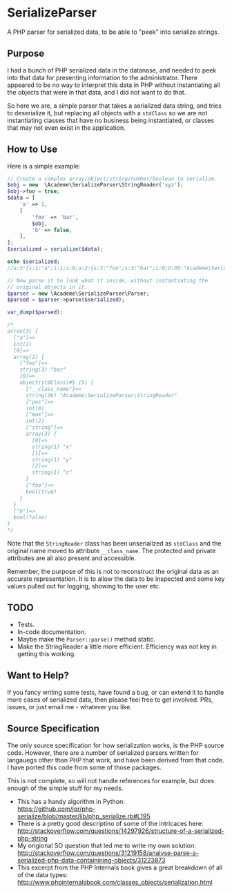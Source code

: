 # SerializeParser
A PHP parser for serialized data, to be able to "peek" into serialize strings.

## Purpose

I had a bunch of PHP serialized data in the datanase, and needed to peek into
that data for presenting information to the administrator. There appeared to be
no way to interpret this data in PHP without instantiating all the objects that
were in that data, and I did not want to do that.

So here we are, a simple parser that takes a serialized data string, and tries
to deserialize it, but replacing all objects with a `stdClass` so we are not
instantiating classes that have no business being instantiated, or classes that
may not even exist in the application.

## How to Use

Here is a simple example:

~~~php
// Create a complex array/object/string/number/boolean to serialize.
$obj = new  \Academe\SerializeParser\StringReader('xyz');
$obj->foo = true;
$data = [
    'a' => 1,
    [
        'foo' => 'bar',
        $obj,
        'b' => false,
    ],
];
$serialized = serialize($data);

echo $serialized;
//a:3:{s:1:"a";i:1;i:0;a:2:{s:3:"foo";s:3:"bar";i:0;O:36:"Academe\SerializeParser\StringReader":4:{s:6:"*pos";i:0;s:6:"*max";i:2;s:9:"*string";a:3:{i:0;s:1:"x";i:1;s:1:"y";i:2;s:1:"z";}s:3:"foo";b:1;}}s:1:"b";b:0;}

// Now parse it to look what it inside, without instantiating the
// original objects in it.
$parser = new \Academe\SerializeParser\Parser;
$parsed = $parser->parse($serialized);

var_dump($parsed);

/*
array(3) {
  ["a"]=>
  int(1)
  [0]=>
  array(2) {
    ["foo"]=>
    string(3) "bar"
    [0]=>
    object(stdClass)#5 (5) {
      ["__class_name"]=>
      string(36) "Academe\SerializeParser\StringReader"
      ["pos"]=>
      int(0)
      ["max"]=>
      int(2)
      ["string"]=>
      array(3) {
        [0]=>
        string(1) "x"
        [1]=>
        string(1) "y"
        [2]=>
        string(1) "z"
      }
      ["foo"]=>
      bool(true)
    }
  }
  ["b"]=>
  bool(false)
}
*/
~~~

Note that the `StringReader` class has been unserialized as `stdClass` and the original
name moved to attribute `__class_name`. The protected and private attributes are all
also present and accessible.

Remember, the purpose of this is not to reconstruct the original data as an accurate
representation. It is to allow the data to be inspected and some key values pulled out
for logging, showing to the user etc.

## TODO

* Tests.
* In-code documentation.
* Maybe make the `Parser::parse()` method static.
* Make the StringReader a little more efficient. Efficiency was not key in getting this working.

## Want to Help?

If you fancy writing some tests, have found a bug, or can extend it to handle more
cases of serialized data, then please feel free to get involved. PRs, issues, or just
email me - whatever you like.

## Source Specification

The only source specification for how serialization works, is the PHP source code.
However, there are a number of serialized parsers written for langauegs other than
PHP that work, and have been derived from that code. I have ported this code from
some of those packages.

This is not complete, so will not handle references for example, but does enough of
the simple stuff for my needs.

* This has a handy algorithm in Python:  
  https://github.com/jqr/php-serialize/blob/master/lib/php_serialize.rb#L195
* There is a pretty good descriptino of some of the intricaces here:  
  http://stackoverflow.com/questions/14297926/structure-of-a-serialized-php-string
* My origional SO question that led me to write my own solution:  
  http://stackoverflow.com/questions/31219158/analyse-parse-a-serialized-php-data-containining-objects/31223873
* This excerpt from the PHP Internals book gives a great breakdown of all of the data types:  
  http://www.phpinternalsbook.com/classes_objects/serialization.html


